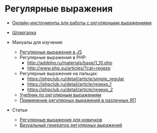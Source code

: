 # Регулярные выражения

- [Онлайн-инструменты для работы с регулярными выражениями](/tools/README.md#Регулярные-выражения)

- [Шпаргалка](readme.pdf)

- Мануалы для изучения
  - [Регулярные выражения в JS](https://learn.javascript.ru/regular-expressions-javascript)
  - Регулярные выражения в PHP:
    - http://addphp.ru/materials/base/1_10.php
    - http://www.php.su/articles/?cat=regexp
  - Регулярные выражения на пальцах:
    - https://phpclub.ru/detail/article/simple_regular
    - https://phpclub.ru/detail/article/regexp_1
    - https://phpclub.ru/detail/article/regexp_2
  - [Учебник по регулярным выражениям](http://www.softtime.ru/bookphp/gl7_1.php)
  - [Применение регулярных выражений в различных ЯП](http://www.pcre.ru/docs/)

- Статьи
  - [Регулярные выражения для новичков](https://tproger.ru/articles/regexp-for-beginners/)
  - [Визуальный генератор регулярных выражений](https://habrahabr.ru/post/315442/)
